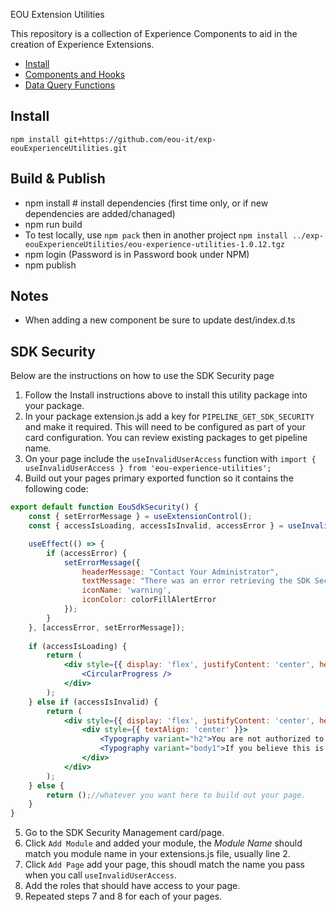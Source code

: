  EOU Extension Utilities

This repository is a collection of Experience Components to aid in the creation of Experience Extensions.

- [Install](#install)
- [Components and Hooks](#components-and-hooks)
- [Data Query Functions](#data-query-functions)

## Install

```
npm install git+https://github.com/eou-it/exp-eouExperienceUtilities.git
```

## Build & Publish
- npm install  # install dependencies (first time only, or if new dependencies are added/chanaged)
- npm run build
- To test locally, use `npm pack` then in another project `npm install ../exp-eouExperienceUtilities/eou-experience-utilities-1.0.12.tgz`
- npm login (Password is in Password book under NPM)
- npm publish


## Notes
- When adding a new component be sure to update dest/index.d.ts


## SDK Security
Below are the instructions on how to use the SDK Security page
1. Follow the Install instructions above to install this utility package into your package.
2. In your package extension.js add a key for `PIPELINE_GET_SDK_SECURITY` and make it required. This will need to be configured as part of your card configuration. You can review existing packages to get pipeline name.
3. On your page include the `useInvalidUserAccess` function with `import { useInvalidUserAccess } from 'eou-experience-utilities';`
4. Build out your pages primary exported function so it contains the following code:
```jsx
export default function EouSdkSecurity() {
	const { setErrorMessage } = useExtensionControl();
	const { accessIsLoading, accessIsInvalid, accessError } = useInvalidUserAccess('EouSdkSecurityPage');

	useEffect(() => {
		if (accessError) {
			setErrorMessage({
				headerMessage: "Contact Your Administrator",
				textMessage: "There was an error retrieving the SDK Security Authorized Access",
				iconName: 'warning',
				iconColor: colorFillAlertError
			});
		}
	}, [accessError, setErrorMessage]);
	
	if (accessIsLoading) {
		return (
			<div style={{ display: 'flex', justifyContent: 'center', height: '100%', flex: '1 0 70%', alignItems: 'center', width: '100%' }}>
				<CircularProgress />
			</div>
		);
	} else if (accessIsInvalid) {
		return (
			<div style={{ display: 'flex', justifyContent: 'center', height: '100%', flex: '1 0 70%', alignItems: 'center', width: '100%' }}>
				<div style={{ textAlign: 'center' }}>
					<Typography variant="h2">You are not authorized to access this page</Typography>
					<Typography variant="body1">If you believe this is incorrect please submit a ticket to EOU IT by emailing infosys@eou.edu</Typography>
				</div>
			</div>
		);
	} else {
		return ();//whatever you want here to build out your page.
	}
}
```
5. Go to the SDK Security Management card/page.
6. Click `Add Module` and added your module, the *Module Name* should match you module name in your extensions.js file, usually line 2.
7. Click `Add Page` add your page, this shoudl match the name you pass when you call `useInvalidUserAccess`. 
8. Add the roles that should have access to your page.
9. Repeated steps 7 and 8 for each of your pages.